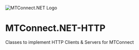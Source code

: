 ![MTConnect.NET Logo](https://raw.githubusercontent.com/TrakHound/MTConnect.NET/dev/img/mtconnect-net-03-md.png) 

# MTConnect.NET-HTTP
Classes to implement HTTP Clients & Servers for MTConnect

